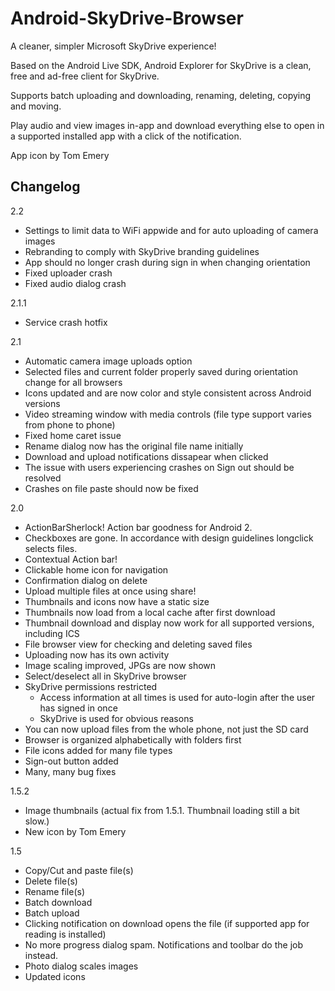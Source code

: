 Android-SkyDrive-Browser
========================

A cleaner, simpler Microsoft SkyDrive experience!

Based on the Android Live SDK, Android Explorer for SkyDrive is a clean, free and ad-free client for SkyDrive.

Supports batch uploading and downloading, renaming, deleting, copying and moving.

Play audio and view images in-app and download everything else to open in a supported installed app with a click of the notification.

App icon by Tom Emery


Changelog
---------
2.2
- Settings to limit data to WiFi appwide and for auto uploading of camera images
- Rebranding to comply with SkyDrive branding guidelines
- App should no longer crash during sign in when changing orientation
- Fixed uploader crash
- Fixed audio dialog crash

2.1.1
- Service crash hotfix

2.1
- Automatic camera image uploads option
- Selected files and current folder properly saved during orientation change for all browsers
- Icons updated and are now color and style consistent across Android versions
- Video streaming window with media controls (file type support varies from phone to phone)
- Fixed home caret issue
- Rename dialog now has the original file name initially
- Download and upload notifications dissapear when clicked
- The issue with users experiencing crashes on Sign out should be resolved
- Crashes on file paste should now be fixed

2.0
- ActionBarSherlock! Action bar goodness for Android 2.
- Checkboxes are gone. In accordance with design guidelines longclick selects files.
- Contextual Action bar!
- Clickable home icon for navigation
- Confirmation dialog on delete
- Upload multiple files at once using share!
- Thumbnails and icons now have a static size
- Thumbnails now load from a local cache after first download
- Thumbnail download and display now work for all supported versions, including ICS
- File browser view for checking and deleting saved files
- Uploading now has its own activity
- Image scaling improved, JPGs are now shown
- Select/deselect all in SkyDrive browser
- SkyDrive permissions restricted
	+ Access information at all times is used for auto-login after the user has signed in once
	+ SkyDrive is used for obvious reasons
- You can now upload files from the whole phone, not just the SD card
- Browser is organized alphabetically with folders first
- File icons added for many file types
- Sign-out button added
- Many, many bug fixes


1.5.2
- Image thumbnails (actual fix from 1.5.1. Thumbnail loading still a bit slow.)
- New icon by Tom Emery

1.5
- Copy/Cut and paste file(s)
- Delete file(s)
- Rename file(s)
- Batch download
- Batch upload
- Clicking notification on download opens the file (if supported app for reading is installed)
- No more progress dialog spam. Notifications and toolbar do the job instead.
- Photo dialog scales images
- Updated icons


